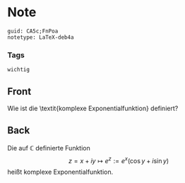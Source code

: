 # Note
```
guid: CA5c;FnPoa
notetype: LaTeX-deb4a
```

### Tags
```
wichtig
```

## Front
Wie ist die \textit{komplexe Exponentialfunktion} definiert?

## Back
Die auf $\mathbb{C}$ definierte Funktion
$$
z=x+i y \mapsto e^{z}:=e^{x}(\cos y+i \sin y)
$$
heißt komplexe Exponentialfunktion.
